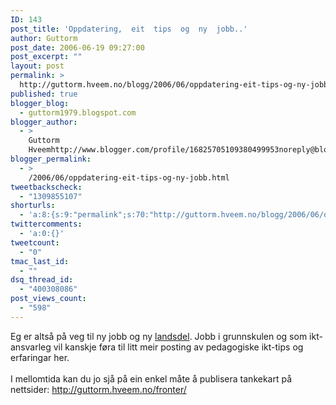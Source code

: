 ```yaml
---
ID: 143
post_title: 'Oppdatering,  eit  tips  og  ny  jobb..'
author: Guttorm
post_date: 2006-06-19 09:27:00
post_excerpt: ""
layout: post
permalink: >
  http://guttorm.hveem.no/blogg/2006/06/oppdatering-eit-tips-og-ny-jobb/
published: true
blogger_blog:
  - guttorm1979.blogspot.com
blogger_author:
  - >
    Guttorm
    Hveemhttp://www.blogger.com/profile/16825705109380499953noreply@blogger.com
blogger_permalink:
  - >
    /2006/06/oppdatering-eit-tips-og-ny-jobb.html
tweetbackscheck:
  - "1309855107"
shorturls:
  - 'a:8:{s:9:"permalink";s:70:"http://guttorm.hveem.no/blogg/2006/06/oppdatering-eit-tips-og-ny-jobb/";s:7:"tinyurl";s:25:"http://tinyurl.com/cqh5ry";s:4:"isgd";s:17:"http://is.gd/gXgx";s:5:"bitly";s:18:"http://bit.ly/Wrah";s:5:"snipr";s:22:"http://snipr.com/alfao";s:5:"snurl";s:22:"http://snurl.com/alfao";s:7:"snipurl";s:24:"http://snipurl.com/alfao";s:4:"trim";s:17:"http://tr.im/c1ce";}'
twittercomments:
  - 'a:0:{}'
tweetcount:
  - "0"
tmac_last_id:
  - ""
dsq_thread_id:
  - "400308086"
post_views_count:
  - "598"
---
```

Eg er altså på veg til ny jobb og ny <a href="http://www.sor-varanger.kommune.no">landsdel</a>. Jobb i grunnskulen og som ikt-ansvarleg vil kanskje føra til litt meir posting av pedagogiske ikt-tips og erfaringar her.<br /><br />I mellomtida kan du jo sjå på ein enkel måte å publisera tankekart på nettsider: <a href="http://guttorm.hveem.no/fronter/">http://guttorm.hveem.no/fronter/</a>